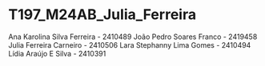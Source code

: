 # T197_M24AB_Julia_Ferreira

Ana Karolina Silva Ferreira - 2410489 
João Pedro Soares Franco - 2419458
Julia Ferreira Carneiro - 2410506
Lara Stephanny Lima Gomes - 2410494
Lídia Araújo E Silva - 2410391
